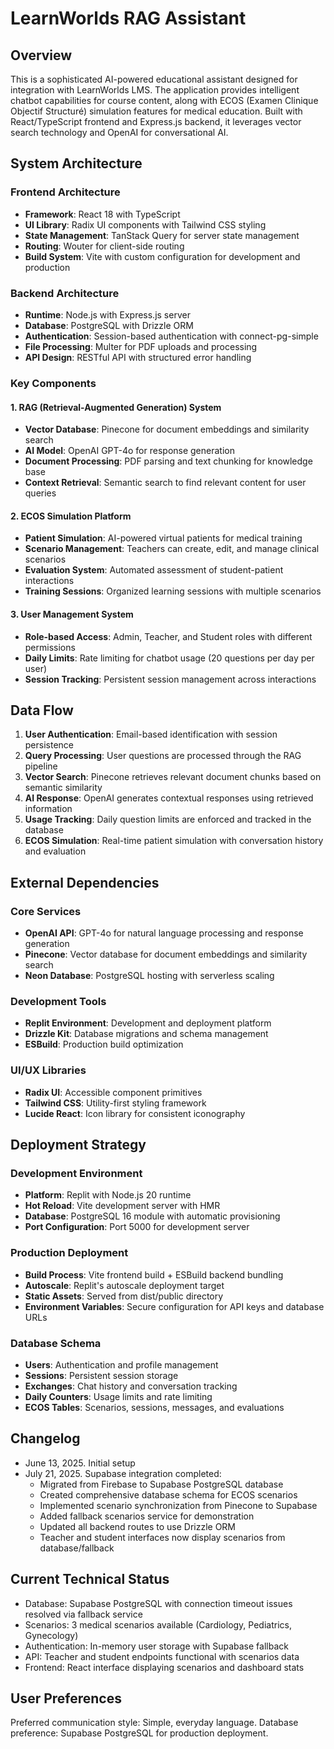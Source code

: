 # LearnWorlds RAG Assistant

## Overview

This is a sophisticated AI-powered educational assistant designed for integration with LearnWorlds LMS. The application provides intelligent chatbot capabilities for course content, along with ECOS (Examen Clinique Objectif Structuré) simulation features for medical education. Built with React/TypeScript frontend and Express.js backend, it leverages vector search technology and OpenAI for conversational AI.

## System Architecture

### Frontend Architecture
- **Framework**: React 18 with TypeScript
- **UI Library**: Radix UI components with Tailwind CSS styling
- **State Management**: TanStack Query for server state management
- **Routing**: Wouter for client-side routing
- **Build System**: Vite with custom configuration for development and production

### Backend Architecture
- **Runtime**: Node.js with Express.js server
- **Database**: PostgreSQL with Drizzle ORM
- **Authentication**: Session-based authentication with connect-pg-simple
- **File Processing**: Multer for PDF uploads and processing
- **API Design**: RESTful API with structured error handling

### Key Components

#### 1. RAG (Retrieval-Augmented Generation) System
- **Vector Database**: Pinecone for document embeddings and similarity search
- **AI Model**: OpenAI GPT-4o for response generation
- **Document Processing**: PDF parsing and text chunking for knowledge base
- **Context Retrieval**: Semantic search to find relevant content for user queries

#### 2. ECOS Simulation Platform
- **Patient Simulation**: AI-powered virtual patients for medical training
- **Scenario Management**: Teachers can create, edit, and manage clinical scenarios
- **Evaluation System**: Automated assessment of student-patient interactions
- **Training Sessions**: Organized learning sessions with multiple scenarios

#### 3. User Management System
- **Role-based Access**: Admin, Teacher, and Student roles with different permissions
- **Daily Limits**: Rate limiting for chatbot usage (20 questions per day per user)
- **Session Tracking**: Persistent session management across interactions

## Data Flow

1. **User Authentication**: Email-based identification with session persistence
2. **Query Processing**: User questions are processed through the RAG pipeline
3. **Vector Search**: Pinecone retrieves relevant document chunks based on semantic similarity
4. **AI Response**: OpenAI generates contextual responses using retrieved information
5. **Usage Tracking**: Daily question limits are enforced and tracked in the database
6. **ECOS Simulation**: Real-time patient simulation with conversation history and evaluation

## External Dependencies

### Core Services
- **OpenAI API**: GPT-4o for natural language processing and response generation
- **Pinecone**: Vector database for document embeddings and similarity search
- **Neon Database**: PostgreSQL hosting with serverless scaling

### Development Tools
- **Replit Environment**: Development and deployment platform
- **Drizzle Kit**: Database migrations and schema management
- **ESBuild**: Production build optimization

### UI/UX Libraries
- **Radix UI**: Accessible component primitives
- **Tailwind CSS**: Utility-first styling framework
- **Lucide React**: Icon library for consistent iconography

## Deployment Strategy

### Development Environment
- **Platform**: Replit with Node.js 20 runtime
- **Hot Reload**: Vite development server with HMR
- **Database**: PostgreSQL 16 module with automatic provisioning
- **Port Configuration**: Port 5000 for development server

### Production Deployment
- **Build Process**: Vite frontend build + ESBuild backend bundling
- **Autoscale**: Replit's autoscale deployment target
- **Static Assets**: Served from dist/public directory
- **Environment Variables**: Secure configuration for API keys and database URLs

### Database Schema
- **Users**: Authentication and profile management
- **Sessions**: Persistent session storage
- **Exchanges**: Chat history and conversation tracking
- **Daily Counters**: Usage limits and rate limiting
- **ECOS Tables**: Scenarios, sessions, messages, and evaluations

## Changelog

- June 13, 2025. Initial setup
- July 21, 2025. Supabase integration completed:
  - Migrated from Firebase to Supabase PostgreSQL database
  - Created comprehensive database schema for ECOS scenarios
  - Implemented scenario synchronization from Pinecone to Supabase
  - Added fallback scenarios service for demonstration
  - Updated all backend routes to use Drizzle ORM
  - Teacher and student interfaces now display scenarios from database/fallback

## Current Technical Status

- Database: Supabase PostgreSQL with connection timeout issues resolved via fallback service
- Scenarios: 3 medical scenarios available (Cardiology, Pediatrics, Gynecology)
- Authentication: In-memory user storage with Supabase fallback
- API: Teacher and student endpoints functional with scenarios data
- Frontend: React interface displaying scenarios and dashboard stats

## User Preferences

Preferred communication style: Simple, everyday language.
Database preference: Supabase PostgreSQL for production deployment.